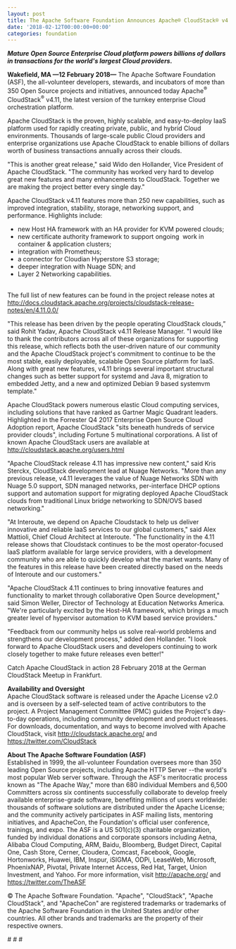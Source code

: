 ```yaml
---
layout: post
title: The Apache Software Foundation Announces Apache® CloudStack® v4.11
date: '2018-02-12T00:00:00+00:00'
categories: foundation
---
```

<div><strong><em>Mature Open Source Enterprise Cloud platform powers billions of dollars in transactions for the world's largest Cloud providers.</em></strong></div> 
  <div> 
    <p><strong>Wakefield, MA —12 February 2018—</strong> The Apache Software Foundation (ASF), the all-volunteer developers, stewards, and incubators of more than 350 Open Source projects and initiatives, announced today Apache<sup>®</sup> CloudStack<sup>®</sup> v4.11, the latest version of the turnkey enterprise Cloud orchestration platform.</p> 
    <p> </p> 
    <p>Apache CloudStack is the proven, highly scalable, and easy-to-deploy IaaS platform used for rapidly creating private, public, and hybrid Cloud environments. Thousands of large-scale public Cloud providers and enterprise organizations use Apache CloudStack to enable billions of dollars worth of business transactions annually across their clouds.</p> 
    <p>&quot;This is another great release,&quot; said Wido den Hollander, Vice President of Apache CloudStack. &quot;The community has worked very hard to develop great new features and many enhancements to CloudStack. Together we are making the project better every single day.&quot;</p> 
    <p>Apache CloudStack v4.11 features more than 250 new capabilities, such as improved integration, stability, storage, networking support, and performance. Highlights include:</p> 
    <p> </p> 
    <ul> 
      <li>new Host HA framework with an HA provider for KVM powered clouds;</li> 
      <li>new certificate authority framework to support ongoing&nbsp; work in container &amp; application clusters;</li> 
      <li>integration with Prometheus;</li> 
      <li>a connector for Cloudian Hyperstore S3 storage;</li> 
      <li>deeper integration with Nuage SDN; and</li> 
      <li>Layer 2 Networking capabilities.</li> 
    </ul> 
    <p> </p> 
    <p><br />The full list of new features can be found in the project release notes at <a href="http://docs.cloudstack.apache.org/projects/cloudstack-release-notes/en/4.11.0.0/">http://docs.cloudstack.apache.org/projects/cloudstack-release-notes/en/4.11.0.0/</a></p> 
    <p>&quot;This release has been driven by the people operating CloudStack clouds,” said Rohit Yadav, Apache CloudStack v4.11 Release Manager. &quot;I would like to thank the contributors across all of these organizations for supporting this release, which reflects both the user-driven nature of our community and the Apache CloudStack project's commitment to continue to be the most stable, easily deployable, scalable Open Source platform for IaaS. Along with great new features, v4.11 brings several important structural changes such as better support for systemd and Java 8, migration to embedded Jetty, and a new and optimized Debian 9 based systemvm template.&quot;</p> 
    <p>Apache CloudStack powers numerous elastic Cloud computing services, including solutions that have ranked as Gartner Magic Quadrant leaders. Highlighted in the Forrester Q4 2017 Enterprise Open Source Cloud Adoption report, Apache CloudStack &quot;sits beneath hundreds of service provider clouds&quot;, including Fortune 5 multinational corporations. A list of known Apache CloudStack users are available at <a href="http://cloudstack.apache.org/users.html">http://cloudstack.apache.org/users.html</a></p> 
    <p>&quot;Apache CloudStack release 4.11 has impressive new content,&quot; said Kris Sterckx, CloudStack development lead at Nuage Networks. &quot;More than any previous release, v4.11 leverages the value of Nuage Networks SDN with Nuage 5.0 support, SDN managed networks, per-interface DHCP options support and automation support for migrating deployed Apache CloudStack clouds from traditional Linux bridge networking to SDN/OVS based networking.&quot;</p> 
    <p>&quot;At Interoute, we depend on Apache Cloudstack to help us deliver innovative and reliable IaaS services to our global customers,&quot; said Alex Mattioli, Chief Cloud Architect at Interoute. &quot;The functionality in the 4.11 release shows that Cloudstack continues to be the most operator-focused IaaS platform available for large service providers, with a development community who are able to quickly develop what the market wants. Many of the features in this release have been created directly based on the needs of Interoute and our customers.&quot;</p> 
    <p>&quot;Apache CloudStack 4.11 continues to bring innovative features and functionality to market through collaborative Open Source development,&quot; said Simon Weller, Director of Technology at Education Networks America. &quot;We're particularly excited by the Host-HA framework, which brings a much greater level of hypervisor automation to KVM based service providers.&quot;</p> 
    <p>&quot;Feedback from our community helps us solve real-world problems and strengthens our development process,&quot; added den Hollander. &quot;I look forward to Apache CloudStack users and developers continuing to work closely together to make future releases even better!&quot;</p> 
    <p>Catch Apache CloudStack in action 28 February 2018 at the German CloudStack Meetup in Frankfurt.</p> 
    <p><strong>Availability and Oversight<br /></strong>Apache CloudStack software is released under the Apache License v2.0 and is overseen by a self-selected team of active contributors to the project. A Project Management Committee (PMC) guides the Project's day-to-day operations, including community development and product releases. For downloads, documentation, and ways to become involved with Apache CloudStack, visit <a href="http://cloudstack.apache.org/">http://cloudstack.apache.org/</a> and <a href="https://twitter.com/CloudStack">https://twitter.com/CloudStack</a></p> 
    <p><strong>About The Apache Software Foundation (ASF)<br /></strong>Established in 1999, the all-volunteer Foundation oversees more than 350 leading Open Source projects, including Apache HTTP Server --the world's most popular Web server software. Through the ASF's meritocratic process known as &quot;The Apache Way,&quot; more than 680 individual Members and 6,500 Committers across six continents successfully collaborate to develop freely available enterprise-grade software, benefiting millions of users worldwide: thousands of software solutions are distributed under the Apache License; and the community actively participates in ASF mailing lists, mentoring initiatives, and ApacheCon, the Foundation's official user conference, trainings, and expo. The ASF is a US 501(c)(3) charitable organization, funded by individual donations and corporate sponsors including Aetna, Alibaba Cloud Computing, ARM, Baidu, Bloomberg, Budget Direct, Capital One, Cash Store, Cerner, Cloudera, Comcast, Facebook, Google, Hortonworks, Huawei, IBM, Inspur, iSIGMA, ODPi, LeaseWeb, Microsoft, PhoenixNAP, Pivotal, Private Internet Access, Red Hat, Target, Union Investment, and Yahoo. For more information, visit <a href="http://apache.org/">http://apache.org/</a> and <a href="https://twitter.com/TheASF">https://twitter.com/TheASF</a></p> 
    <p>© The Apache Software Foundation. &quot;Apache&quot;, &quot;CloudStack&quot;, &quot;Apache CloudStack&quot;, and &quot;ApacheCon&quot; are registered trademarks or trademarks of the Apache Software Foundation in the United States and/or other countries. All other brands and trademarks are the property of their respective owners.</p> 
    <p># # #</p> 
  </div>
